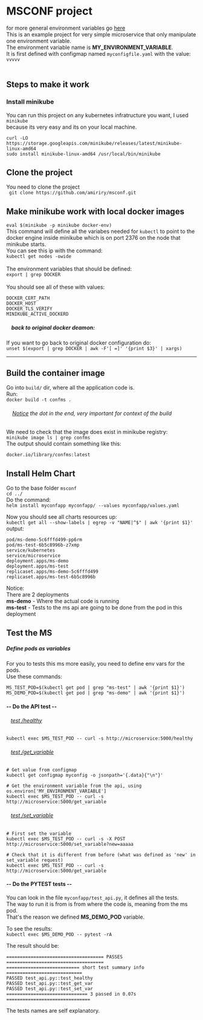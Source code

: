 # MSCONF project
for more general environment variables go [here](https://github.com/amiriry/Devops/tree/main/Kubernetes/Microservices/msconf)<br>
This is an example project for very simple microservice that only manipulate<br>
one environment variable.<br>
The environment variable name is <b>MY_ENVIRONMENT_VARIABLE</b>.<br>
It is first defined with configmap named `myconfigfile.yaml` with the value: ```vvvvv```<br>
<br>


## Steps to make it work
### Install minikube
You can run this project on any kubernetes infratructure you want, I used ```minikube```<br>
because its very easy and its on your local machine.<br>

```
curl -LO https://storage.googleapis.com/minikube/releases/latest/minikube-linux-amd64
sudo install minikube-linux-amd64 /usr/local/bin/minikube
```
## Clone the project
You need to clone the project<br>
` git clone https://github.com/amiriry/msconf.git`

## Make minikube work with local docker images
`eval $(minikube -p minikube docker-env)`<br>
This command will define all the variabes needed for ```kubectl``` to point to the docker engine
inside minikube which is on port 2376 on the node that minikube starts.<br>
You can see this ip with the command:<br>
`kubectl get nodes -owide`<br><br>
The environment variables that should be defined:<br>
`export | grep DOCKER`<br><br>
You should see all of these with values:
```
DOCKER_CERT_PATH
DOCKER_HOST
DOCKER_TLS_VERIFY
MINIKUBE_ACTIVE_DOCKERD
```
##### &nbsp;&nbsp;&nbsp; back to original docker deamon:
If you want to go back to original docker configuration do:<br>
`unset $(export | grep DOCKER | awk -F'[ =]' '{print $3}' | xargs)`
<hr>

## Build the container image
Go into `build/` dir, where all the application code is.<br>
Run:<br>
```docker build -t confms .```
###### &nbsp;&nbsp;&nbsp;&nbsp;<u>Notice</u> the dot in the end,  very important for context of the build

We need to check that the image does exist in minikube registry:<br>
`minikube image ls | grep confms`<br>
The output should contain something like this:<br>
```
docker.io/library/confms:latest
```

## Install Helm Chart
Go to the base folder `msconf`<br> 
`cd ../`<br>
Do the command:<br>
```helm install myconfapp myconfapp/ --values myconfapp/values.yaml```

Now you should see all charts resources up:<br>
`kubectl get all --show-labels | egrep -v "NAME|^$" | awk '{print $1}'`<br>
output:
```
pod/ms-demo-5c6fffd499-pp6rm
pod/ms-test-6b5c8996b-z7xmp
service/kubernetes
service/microservice
deployment.apps/ms-demo
deployment.apps/ms-test
replicaset.apps/ms-demo-5c6fffd499
replicaset.apps/ms-test-6b5c8996b
```
Notice: <br>
There are 2 deployments<br>
<b>ms-demo</b> - Where the actual code is running<br>
<b>ms-test</b> - Tests to the ms api are going to be done from the pod in this deployment

## Test the MS

##### Define pods as variables
For you to tests this ms more easily, you need to define env vars for the pods.<br>
Use these commands:<br>
```
MS_TEST_POD=$(kubectl get pod | grep "ms-test" | awk '{print $1}')
MS_DEMO_POD=$(kubectl get pod | grep "ms-demo" | awk '{print $1}')
```
#### -- Do the API test --
###### &nbsp;&nbsp;&nbsp;<u>test /healthy</u>
`kubectl exec $MS_TEST_POD -- curl -s http://microservice:5000/healthy`
###### &nbsp;&nbsp;&nbsp;<u>test /get_variable</u>
```
# Get value from configmap
kubectl get configmap myconfig -o jsonpath='{.data}{"\n"}'

# Get the environment variable from the api, using os.environ['MY_ENVIRONMENT_VARIABLE']
kubectl exec $MS_TEST_POD -- curl -s http://microservice:5000/get_variable
```
###### &nbsp;&nbsp;&nbsp;<u>test /set_variable</u>
```
# First set the variable
kubectl exec $MS_TEST_POD -- curl -s -X POST http://microservice:5000/set_variable?new=aaaaa

# Check that it is different from before (what was defined as 'new' in set_variable request)
kubectl exec $MS_TEST_POD -- curl -s http://microservice:5000/get_variable
```
#### -- Do the PYTEST tests --
You can look in the file `myconfapp/test_api.py`, it defines all the tests.<br>
The way to run it is from is from where the code is, meaning from the ms pod.<br>
That's the reason we defined <b>MS_DEMO_POD</b> variable.<br>

To see the results:<br>
```kubectl exec $MS_DEMO_POD -- pytest -rA```

The result should be:<br>
```
==================================== PASSES ====================================
=========================== short test summary info ============================
PASSED test_api.py::test_healthy
PASSED test_api.py::test_get_var
PASSED test_api.py::test_set_var
============================== 3 passed in 0.07s ===============================
```
The tests names are self explanatory.
